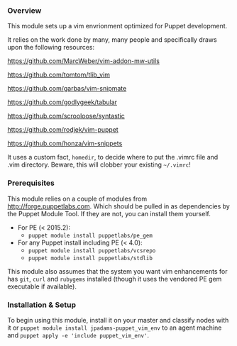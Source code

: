 ### Overview

This module sets up a vim envrionment optimized for Puppet development.

It relies on the work done by many, many people and specifically draws upon the following resources:

https://github.com/MarcWeber/vim-addon-mw-utils

https://github.com/tomtom/tlib_vim

https://github.com/garbas/vim-snipmate

https://github.com/godlygeek/tabular

https://github.com/scrooloose/syntastic

https://github.com/rodjek/vim-puppet

https://github.com/honza/vim-snippets

It uses a custom fact, `homedir`, to decide where to put the .vimrc file and .vim directory.
Beware, this will clobber your existing `~/.vimrc`!

### Prerequisites

This module relies on a couple of modules from http://forge.puppetlabs.com. Which should be pulled in as dependencies by the Puppet Module Tool. If they are not, you can install them yourself.

* For PE (< 2015.2):
  - `puppet module install puppetlabs/pe_gem`
* For any Puppet install including PE (< 4.0):
  - `puppet module install puppetlabs/vcsrepo`
  - `puppet module install puppetlabs/stdlib`

This module also assumes that the system you want vim enhancements for has `git`, `curl` and `rubygems` installed (though it uses the vendored PE gem executable if available).

### Installation & Setup

To begin using this module, install it on your master and classify nodes with it or `puppet module install jpadams-puppet_vim_env` to an agent machine and `puppet apply -e 'include puppet_vim_env'`.
